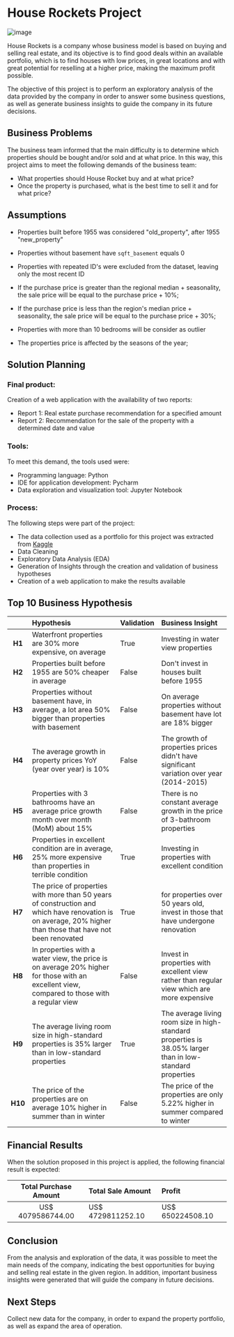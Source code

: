 # House Rockets Project
![image](data/vector-real-estate-for-sale.jpg)

House Rockets is a company whose business model is based on buying and selling real estate, and its objective is to find good deals within an available portfolio, which is to find houses with low prices, in great locations and with great potential for reselling at a higher price, making the maximum profit possible.

The objective of this project is to perform an exploratory analysis of the data provided by the company in order to answer some business questions, as well as generate business insights to guide the company in its future decisions.


## Business Problems

The business team informed that the main difficulty is to determine which properties should be bought and/or sold and at what price. In this way, this project aims to meet the following demands of the business team:

- What properties should House Rocket buy and at what price?
- Once the property is purchased, what is the best time to sell it and for what price?

## Assumptions

- Properties built before 1955 was considered "old_property", after 1955 "new_property"
- Properties without basement have ```sqft_basement``` equals 0
    
- Properties with repeated ID's were excluded from the dataset, leaving only the most recent ID
- If the purchase price is greater than the regional median + seasonality, the sale price will be equal to the purchase price + 10%;
- If the purchase price is less than the region's median price + seasonality, the sale price will be equal to the purchase price + 30%;
- Properties with more than 10 bedrooms will be consider as outlier
- The properties price is affected by the seasons of the year;

## Solution Planning

### Final product:
Creation of a web application with the availability of two reports:
  - Report 1: Real estate purchase recommendation for a specified amount
  - Report 2: Recommendation for the sale of the property with a determined date and value
        

### Tools:
To meet this demand, the tools used were:

  - Programming language: Python
  - IDE for application development: Pycharm
  - Data exploration and visualization tool: Jupyter Notebook
    
    
### Process:

The following steps were part of the project:

- The data collection used as a portfolio for this project was extracted from [Kaggle](https://www.kaggle.com/harlfoxem/housesalesprediction)
- Data Cleaning
- Exploratory Data Analysis (EDA)
- Generation of Insights through the creation and validation of business hypotheses
- Creation of a web application to make the results available

## Top 10 Business Hypothesis


|         | Hypothesis          | Validation | Business Insight |
| :-----: | :------------------ | :-----     | :-----           |
| **H1**  | Waterfront properties are 30% more expensive, on average | True | Investing in water view properties |
| **H2**  | Properties built before 1955 are 50% cheaper in average | False | Don't invest in houses built before 1955|
| **H3**  | Properties without basement have, in average, a lot area 50% bigger than properties with basement | False | On average properties without basement have lot are 18% bigger |
| **H4**  | The average growth in property prices YoY (year over year) is 10% | False | The growth of properties prices didn't have significant variation over year (2014-2015) |
| **H5**  | Properties with 3 bathrooms have an average price growth month over month (MoM) about 15% | False | There is no constant average growth in the price of 3-bathroom properties |
| **H6**  | Properties in excellent condition are in average, 25% more expensive than properties in terrible condition | True | Investing in properties with excellent condition |
| **H7**  | The price of properties with more than 50 years of construction and which have renovation is on average, 20% higher than those that have not been renovated | True | for properties over 50 years old, invest in those that have undergone renovation |
| **H8**  | In properties with a water view, the price is on average 20% higher for those with an excellent view, compared to those with a regular view | False | Invest in properties with excellent view rather than regular view which are more expensive |
| **H9**  | The average living room size in high-standard properties is 35% larger than in low-standard properties | True |  The average living room size in high-standard properties is 38.05% larger than in low-standard properties |
| **H10** | The price of the properties are on average 10% higher in summer than in winter | False | The price of the properties are only 5.22% higher in summer compared to winter |



## Financial Results
When the solution proposed in this project is applied, the following financial result is expected:


| Total Purchase Amount | Total Sale Amount | Profit |
| :-----: | :------------------ | :-----     |
| US$ 4079586744.00 | US$ 4729811252.10 | US$ 650224508.10 |


## Conclusion

From the analysis and exploration of the data, it was possible to meet the main needs of the company, indicating the best opportunities for buying and selling real estate in the given region. In addition, important business insights were generated that will guide the company in future decisions.


## Next Steps

Collect new data for the company, in order to expand the property portfolio, as well as expand the area of operation.
